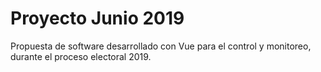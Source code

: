 # Proyecto Junio 2019

Propuesta de software desarrollado con Vue para el control y monitoreo, durante el proceso electoral 2019. 
